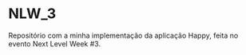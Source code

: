 # NLW_3

Repositório com a minha implementação da aplicação Happy, feita no evento Next Level Week #3.
